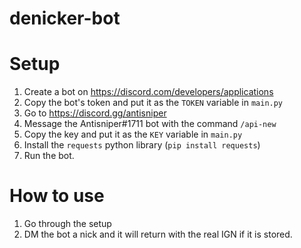# denicker-bot

# Setup

1. Create a bot on https://discord.com/developers/applications
2. Copy the bot's token and put it as the `TOKEN` variable in `main.py`
3. Go to https://discord.gg/antisniper
4. Message the Antisniper#1711 bot with the command `/api-new`
5. Copy the key and put it as the `KEY` variable in `main.py`
6. Install the `requests` python library (`pip install requests`)
7. Run the bot.

# How to use

1. Go through the setup
2. DM the bot a nick and it will return with the real IGN if it is stored.
